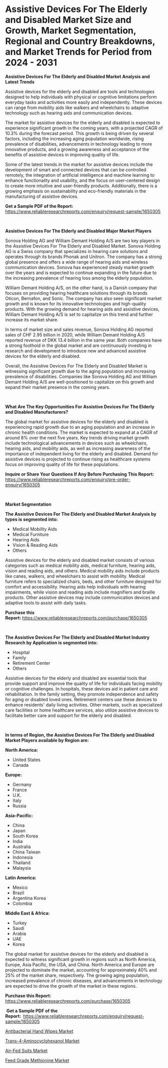 <p><h1>Assistive Devices For The Elderly and Disabled Market Size and Growth, Market Segmentation, Regional and Country Breakdowns, and Market Trends for Period from 2024 -  2031</h1></p><p><strong>Assistive Devices For The Elderly and Disabled Market Analysis and Latest Trends</strong></p>
<p><p>Assistive devices for the elderly and disabled are tools and technologies designed to help individuals with physical or cognitive limitations perform everyday tasks and activities more easily and independently. These devices can range from mobility aids like walkers and wheelchairs to adaptive technology such as hearing aids and communication devices.</p><p>The market for assistive devices for the elderly and disabled is expected to experience significant growth in the coming years, with a projected CAGR of 10.3% during the forecast period. This growth is being driven by several factors, including the increasing aging population worldwide, rising prevalence of disabilities, advancements in technology leading to more innovative products, and a growing awareness and acceptance of the benefits of assistive devices in improving quality of life.</p><p>Some of the latest trends in the market for assistive devices include the development of smart and connected devices that can be controlled remotely, the integration of artificial intelligence and machine learning to enhance functionality and usability, and the focus on user-centered design to create more intuitive and user-friendly products. Additionally, there is a growing emphasis on sustainability and eco-friendly materials in the manufacturing of assistive devices.</p></p>
<p><strong>Get a Sample PDF of the Report:&nbsp;</strong> <a href="https://www.reliableresearchreports.com/enquiry/request-sample/1650305">https://www.reliableresearchreports.com/enquiry/request-sample/1650305</a></p>
<p>&nbsp;</p>
<p><strong>Assistive Devices For The Elderly and Disabled Major Market Players</strong></p>
<p><p>Sonova Holding AG and William Demant Holding A/S are two key players in the Assistive Devices For The Elderly and Disabled Market. Sonova Holding AG is a Swiss company that specializes in hearing care solutions and operates through its brands Phonak and Unitron. The company has a strong global presence and offers a wide range of hearing aids and wireless communication devices. Sonova has experienced steady market growth over the years and is expected to continue expanding in the future due to the increasing prevalence of hearing loss among the elderly population.</p><p>William Demant Holding A/S, on the other hand, is a Danish company that focuses on providing hearing healthcare solutions through its brands Oticon, Bernafon, and Sonic. The company has also seen significant market growth and is known for its innovative technologies and high-quality products. With the growing demand for hearing aids and assistive devices, William Demant Holding A/S is set to capitalize on this trend and further increase its market share.</p><p>In terms of market size and sales revenue, Sonova Holding AG reported sales of CHF 2.95 billion in 2020, while William Demant Holding A/S reported revenue of DKK 13.4 billion in the same year. Both companies have a strong foothold in the global market and are continuously investing in research and development to introduce new and advanced assistive devices for the elderly and disabled.</p><p>Overall, the Assistive Devices For The Elderly and Disabled Market is witnessing significant growth due to the aging population and increasing prevalence of disabilities. Companies like Sonova Holding AG and William Demant Holding A/S are well-positioned to capitalize on this growth and expand their market presence in the coming years.</p></p>
<p>&nbsp;</p>
<p><strong>What Are The Key Opportunities For Assistive Devices For The Elderly and Disabled Manufacturers?</strong></p>
<p><p>The global market for assistive devices for the elderly and disabled is experiencing rapid growth due to an aging population and an increase in chronic health conditions. The market is expected to expand at a CAGR of around 8% over the next five years. Key trends driving market growth include technological advancements in devices such as wheelchairs, hearing aids, and mobility aids, as well as increasing awareness of the importance of independent living for the elderly and disabled. Demand for assistive devices is projected to continue rising as healthcare systems focus on improving quality of life for these populations.</p></p>
<p><strong>Inquire or Share Your Questions If Any Before Purchasing This Report:</strong> <a href="https://www.reliableresearchreports.com/enquiry/pre-order-enquiry/1650305">https://www.reliableresearchreports.com/enquiry/pre-order-enquiry/1650305</a></p>
<p>&nbsp;</p>
<p><strong>Market Segmentation</strong></p>
<p><strong>The Assistive Devices For The Elderly and Disabled Market Analysis by types is segmented into:</strong></p>
<p><ul><li>Medical Mobility Aids</li><li>Medical Furniture</li><li>Hearing Aids</li><li>Vision & Reading Aids</li><li>Others</li></ul></p>
<p><p>Assistive devices for the elderly and disabled market consists of various categories such as medical mobility aids, medical furniture, hearing aids, vision and reading aids, and others. Medical mobility aids include products like canes, walkers, and wheelchairs to assist with mobility. Medical furniture refers to specialized chairs, beds, and other furniture designed for comfort and accessibility. Hearing aids help individuals with hearing impairments, while vision and reading aids include magnifiers and braille products. Other assistive devices may include communication devices and adaptive tools to assist with daily tasks.</p></p>
<p><strong>Purchase this Report:&nbsp;</strong><a href="https://www.reliableresearchreports.com/purchase/1650305">https://www.reliableresearchreports.com/purchase/1650305</a></p>
<p>&nbsp;</p>
<p><strong>The Assistive Devices For The Elderly and Disabled Market Industry Research by Application is segmented into:</strong></p>
<p><ul><li>Hospital</li><li>Family</li><li>Retirement Center</li><li>Others</li></ul></p>
<p><p>Assistive devices for the elderly and disabled are essential tools that provide support and improve the quality of life for individuals facing mobility or cognitive challenges. In hospitals, these devices aid in patient care and rehabilitation. In the family setting, they promote independence and safety for aging or disabled loved ones. Retirement centers use these devices to enhance residents' daily living activities. Other markets, such as specialized care facilities or home healthcare services, also utilize assistive devices to facilitate better care and support for the elderly and disabled.</p></p>
<p>&nbsp;</p>
<p><strong>In terms of Region, the Assistive Devices For The Elderly and Disabled Market Players available by Region are:</strong></p>
<p>
    <p> <strong> North America: </strong>
        <ul>
            <li>United States</li>
            <li>Canada</li>
        </ul>
        </p> 
    <p> <strong> Europe: </strong>
        <ul>
            <li>Germany</li>
            <li>France</li>
            <li>U.K.</li>
            <li>Italy</li>
            <li>Russia</li>
        </ul>
        </p> 
    <p> <strong> Asia-Pacific: </strong>
        <ul>
            <li>China</li>
            <li>Japan</li>
            <li>South Korea</li>
            <li>India</li>
            <li>Australia</li>
            <li>China Taiwan</li>
            <li>Indonesia</li>
            <li>Thailand</li>
            <li>Malaysia</li>
        </ul>
        </p> 
    <p> <strong> Latin America: </strong>
        <ul>
            <li>Mexico</li>
            <li>Brazil</li>
            <li>Argentina Korea</li>
            <li>Colombia</li>
        </ul>
        </p> 
    <p> <strong> Middle East & Africa: </strong>
        <ul>
            <li>Turkey</li>
            <li>Saudi</li>
            <li>Arabia</li>
            <li>UAE</li>
            <li>Korea</li>
        </ul>
    </p>
    </p>
<p><p>The global market for assistive devices for the elderly and disabled is expected to witness significant growth in regions such as North America, Europe, Asia Pacific, the USA, and China. North America and Europe are projected to dominate the market, accounting for approximately 40% and 25% of the market share, respectively. The growing aging population, increased prevalence of chronic diseases, and advancements in technology are expected to drive the growth of the market in these regions.</p></p>
<p><strong>Purchase this Report: </strong><a href="https://www.reliableresearchreports.com/purchase/1650305">https://www.reliableresearchreports.com/purchase/1650305</a></p>
<p>&nbsp;<strong>Get a Sample PDF of the Report:&nbsp;&nbsp;</strong><a href="https://www.reliableresearchreports.com/enquiry/request-sample/1650305">https://www.reliableresearchreports.com/enquiry/request-sample/1650305</a></p>
<p><strong></strong></p>
<p><p><a href="https://issuu.com/reportprime-2/docs/antibacterial-hand-wipes-market-size-2030.pptx">Antibacterial Hand Wipes Market</a></p><p><a href="https://github.com/rahu1502/Market-Research-Report-List-2/blob/main/trans-4-aminocyclohexanol-market.md">Trans-4-Aminocyclohexanol Market</a></p><p><a href="https://issuu.com/reportprime-2/docs/air-fed-suits-market-size-2030.pptx">Air-Fed Suits Market</a></p><p><a href="https://github.com/elizabethdagraca/Market-Research-Report-List-1/blob/main/feed-grade-methionine-market.md">Feed Grade Methionine Market</a></p></p>